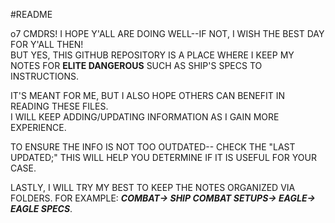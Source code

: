 #README

o7 CMDRS! I HOPE Y'ALL ARE DOING WELL--IF NOT, I WISH THE BEST DAY FOR Y'ALL THEN!                                                              
BUT YES, THIS GITHUB REPOSITORY IS A PLACE WHERE I KEEP MY NOTES FOR **ELITE DANGEROUS** SUCH AS SHIP'S SPECS TO INSTRUCTIONS.      
                                                                                                                                
IT'S MEANT FOR ME, BUT I ALSO HOPE OTHERS CAN BENEFIT IN READING THESE FILES.                                                   
I WILL KEEP ADDING/UPDATING INFORMATION AS I GAIN MORE EXPERIENCE.                                                              
                                                                                                                                
TO ENSURE THE INFO IS NOT TOO OUTDATED-- CHECK THE "LAST UPDATED;" THIS WILL HELP YOU DETERMINE IF IT IS USEFUL FOR YOUR CASE.  
                                                                                                                                
LASTLY, I WILL TRY MY BEST TO KEEP THE NOTES ORGANIZED VIA FOLDERS. FOR EXAMPLE: **_COMBAT-> SHIP COMBAT SETUPS-> EAGLE-> EAGLE SPECS_**.       


                                        
